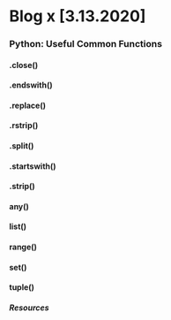 # Blog x [3.13.2020]

### Python: Useful Common Functions

#### .close()
#### .endswith()
#### .replace()
#### .rstrip()
#### .split()
#### .startswith()
#### .strip()
#### any()
#### list()
#### range()
#### set()
#### tuple()


##### Resources

